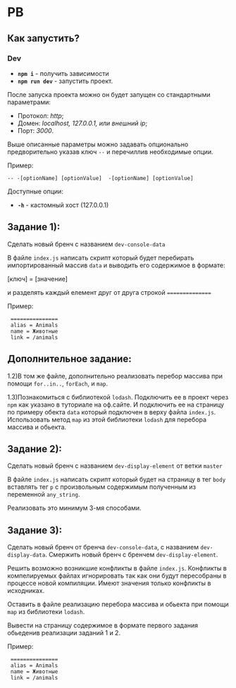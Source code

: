 # PB #

## Как запустить?

### Dev
* **`npm i`** - получить зависимости
* **`npm run dev`** - запустить проект.

После запуска проекта можно он будет запущен со стандартными параметрами: 

* Протокол: *http*;
* Домен: *localhost, 127.0.0.1, или внешний ip*;
* Порт: *3000*.

Выше описанные параметры можно задавать опционально предворительно указав ключ `--` и перечиллив необходимые опции.

Пример:

`-- -[optionName] [optionValue]  -[optionName] [optionValue]`

Доступные опции:

* **`-h`** - кастомный хост (127.0.0.1)


## Задание 1):

Сделать новый бренч с названием `dev-console-data`

В файле `index.js` написать скрипт который будет перебирать импортированный массив `data` и выводить его содержимое в формате:

[ключ] = [значение]

и разделять каждый елемент друг от друга строкой `==============`

Пример:

```
 ===============
 alias = Animals
 name = Животные
 link = /animals
```

## Дополнительное задание:

1.2)В том же файле, дополнительно реализовать перебор массива при помощи `for..in..`, `forEach`, и `map`.

1.3)Познакомиться с библиотекой `lodash`. Подключить ее в проект через `npm` как указано в туториале на оф.сайте. И подключить ее на страницу по примеру обекта `data` который подключен в верху файла `index.js`. Использовать метод `map` из этой библиотеки `lodash` для перебора массива и обьекта.


## Задание 2):

Сделать новый бренч с названием `dev-display-element` от ветки `master`

В файле `index.js` написать скрипт который будет на страницу в тег `body` вставлять тег `p` с произвольным содержимым полученным из переменной `any_string`.

Реализовать это минимум 3-мя способами.

## Задание 3):

Сделать новый бренч от бренча `dev-console-data`, c названием `dev-display-data`. Смержить новый бренч с бренчем `dev-display-element`.

Решить возможно возникшие конфликты в файле `index.js`. Конфликты в компелируемых файлах игнорировать так как они будут пересобраны в процессе новой компиляции. Имеют значения только конфликты в исходниках.

Оставить в файле реализацию перебора массива и обьекта при помощи `map` из библиотеки `lodash`.

Вывести на страницу содержимое в формате первого задания обьеденив реализации заданий 1 и 2.

Пример:

```
 ===============
 alias = Animals
 name = Животные
 link = /animals
```
